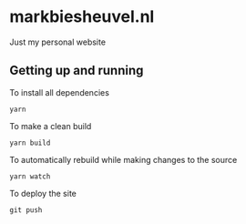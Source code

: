 markbiesheuvel.nl
==

Just my personal website

Getting up and running
--

To install all dependencies

    yarn

To make a clean build

    yarn build

To automatically rebuild while making changes to the source

    yarn watch
    
To deploy the site

    git push